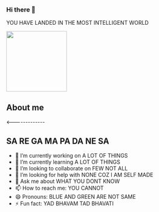 ### Hi there 👋
YOU HAVE LANDED IN THE MOST INTELLIGENT WORLD

<img src="https://octodex.github.com/images/daftpunktocat-thomas.gif" height="160px" width="160px">

## About me
<-------------

## SA RE GA MA PA DA NE SA
- 🔭 I’m currently working on A LOT OF THINGS
- 🌱 I’m currently learning A LOT OF THINGS
- 👯 I’m looking to collaborate on FEW NOT ALL
- 🤔 I’m looking for help with NONE COZ I AM SELF MADE
- 💬 Ask me about WHAT YOU DONT KNOW
- 📫 How to reach me: YOU CANNOT
- 😄 Pronouns: BLUE AND GREEN ARE NOT SAME
- ⚡ Fun fact: YAD BHAVAM TAD BHAVATI

